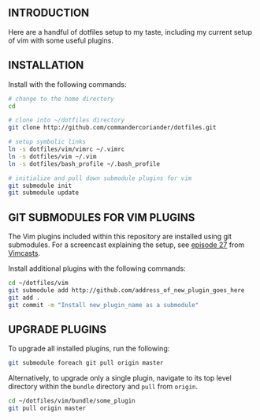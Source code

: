INTRODUCTION
------------

Here are a handful of dotfiles setup to my taste, including my current setup of vim with some useful plugins.

INSTALLATION
------------

Install with the following commands:

``` bash
# change to the home directory
cd

# clone into ~/dotfiles directory
git clone http://github.com/commandercoriander/dotfiles.git

# setup symbolic links
ln -s dotfiles/vim/vimrc ~/.vimrc
ln -s dotfiles/vim ~/.vim
ln -s dotfiles/bash_profile ~/.bash_profile

# initialize and pull down submodule plugins for vim
git submodule init
git submodule update
```

GIT SUBMODULES FOR VIM PLUGINS
------------------------------

The Vim plugins included within this repository are installed using git submodules. For a screencast explaining the setup, see [episode 27](http://vimcasts.org/episodes/synchronizing-plugins-with-git-submodules-and-pathogen/) from [Vimcasts](http://vimcasts.org).

Install additional plugins with the following commands:

``` bash
cd ~/dotfiles/vim
git submodule add http://github.com/address_of_new_plugin_goes_here
git add .
git commit -m "Install new_plugin_name as a submodule"
```

UPGRADE PLUGINS
---------------

To upgrade all installed plugins, run the following:

``` bash
git submodule foreach git pull origin master
```

Alternatively, to upgrade only a single plugin, navigate to its top level directory within the ```bundle``` directory and ```pull``` from ```origin```.

``` bash
cd ~/dotfiles/vim/bundle/some_plugin
git pull origin master
```
